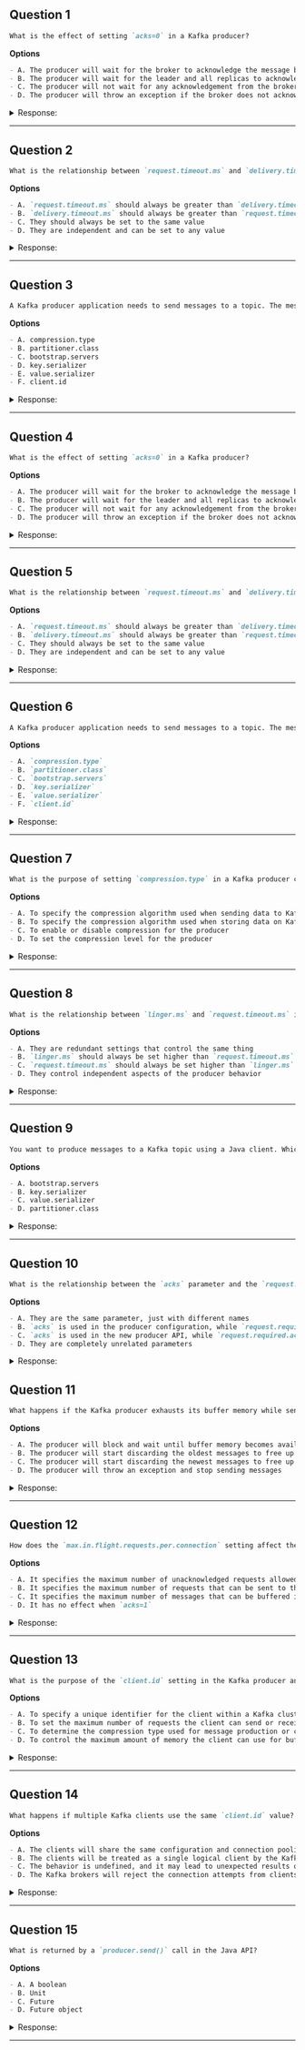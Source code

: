 ## Question 1

```markdown
What is the effect of setting `acks=0` in a Kafka producer?
```

**Options**

```markdown
- A. The producer will wait for the broker to acknowledge the message before sending the next one
- B. The producer will wait for the leader and all replicas to acknowledge the message
- C. The producer will not wait for any acknowledgement from the broker
- D. The producer will throw an exception if the broker does not acknowledge the message
```

<details><summary>Response:</summary> 

**Answer:** C

**Explanation:**

```markdown
With `acks=0`, the producer sends data and does not wait for any acknowledgement. It offers the highest throughput but no delivery guarantees.

- A. Describes `acks=1` or `acks=all`
- B. Describes `acks=all`
- C. Correct — no acknowledgements are expected
- D. Incorrect — producer does not throw errors when acks=0
```

</details>

---

## Question 2

```markdown
What is the relationship between `request.timeout.ms` and `delivery.timeout.ms` in a Kafka producer?
```

**Options**

```markdown
- A. `request.timeout.ms` should always be greater than `delivery.timeout.ms`
- B. `delivery.timeout.ms` should always be greater than `request.timeout.ms`
- C. They should always be set to the same value
- D. They are independent and can be set to any value
```

<details><summary>Response:</summary> 

**Answer:** B

**Explanation:**

```markdown
`delivery.timeout.ms` is the total time allowed to deliver a message including all retries. `request.timeout.ms` is per-request. If delivery timeout is less than request timeout, a send may time out before the request does, which is not ideal.

- A. Opposite — would cause premature timeouts.
- B. Correct — ensures retries work within delivery window.
- C. Not necessary, and may cause unintentional issues.
- D. Technically true, but not recommended without understanding the interplay.
```

</details>

---

## Question 3

```markdown
A Kafka producer application needs to send messages to a topic. The messages do not require any particular order. Which of the following properties are mandatory in the producer configuration? (Select two)
```

**Options**

```markdown
- A. compression.type
- B. partitioner.class
- C. bootstrap.servers
- D. key.serializer
- E. value.serializer
- F. client.id
```

<details><summary>Response:</summary> 

**Answer:** C, E

**Explanation:**

```markdown
`bootstrap.servers` is required to connect to Kafka brokers, and `value.serializer` is needed to serialize the message values. All others are optional or have defaults.

- A. Optional performance setting
- B. Optional for custom partitioning
- C. Required — without it, producer can't connect
- D. Only needed if you use keys
- E. Required — must serialize value
- F. Optional identifier for logs/metrics
```

</details>

---

## Question 4

```markdown
What is the effect of setting `acks=0` in a Kafka producer?
```

**Options**

```markdown
- A. The producer will wait for the broker to acknowledge the message before sending the next one
- B. The producer will wait for the leader and all replicas to acknowledge the message
- C. The producer will not wait for any acknowledgement from the broker
- D. The producer will throw an exception if the broker does not acknowledge the message
```

<details><summary>Response:</summary>

**Answer:** C

**Explanation:**

```markdown
`acks=0` means fire-and-forget. No confirmation is expected, maximizing throughput but sacrificing reliability.

- A. Incorrect: That’s `acks=1` or `acks=all`.
- B. Incorrect: That’s `acks=all`.
- C. Correct: It doesn’t wait for any acknowledgment.
- D. Incorrect: No exception is thrown since no ack is expected.
```

</details>

---

## Question 5

```markdown
What is the relationship between `request.timeout.ms` and `delivery.timeout.ms` in a Kafka producer?
```

**Options**

```markdown
- A. `request.timeout.ms` should always be greater than `delivery.timeout.ms`
- B. `delivery.timeout.ms` should always be greater than `request.timeout.ms`
- C. They should always be set to the same value
- D. They are independent and can be set to any value
```

<details><summary>Response:</summary>

**Answer:** B

**Explanation:**

```markdown
`request.timeout.ms` governs how long to wait for one request, while `delivery.timeout.ms` is the total retry budget. The latter must be greater.

- A. Incorrect: The opposite is recommended.
- B. Correct: `delivery.timeout.ms` includes potential retries.
- C. Incorrect: It could cause premature failures.
- D. Technically true, but not advised in practice.
```

</details>

---

## Question 6

```markdown
A Kafka producer application needs to send messages to a topic. The messages do not require any particular order. Which of the following properties are mandatory in the producer configuration? (Select two)
```

**Options**

```markdown
- A. `compression.type`
- B. `partitioner.class`
- C. `bootstrap.servers`
- D. `key.serializer`
- E. `value.serializer`
- F. `client.id`
```

<details><summary>Response:</summary>

**Answer:** C, E

**Explanation:**

```markdown
To connect and serialize messages, `bootstrap.servers` and `value.serializer` are required.

- A. Optional: Enhances efficiency, not required.
- B. Optional: Default partitioner is used otherwise.
- C. Required: Without this, no broker connection.
- D. Optional: Only needed if you're sending keys.
- E. Required: Values must be serialized.
- F. Optional: Useful for logging/monitoring, not mandatory.
```

</details>

---

## Question 7

```markdown
What is the purpose of setting `compression.type` in a Kafka producer configuration?
```

**Options**

```markdown
- A. To specify the compression algorithm used when sending data to Kafka
- B. To specify the compression algorithm used when storing data on Kafka brokers
- C. To enable or disable compression for the producer
- D. To set the compression level for the producer
```

<details><summary>Response:</summary>

**Answer:** A

**Explanation:**

```markdown
The producer compresses records before transmission using the specified algorithm (e.g. `gzip`, `lz4`, `zstd`, etc.).

- A. Correct: It's about producer-to-broker compression.
- B. Misleading: Brokers store whatever is received.
- C. False: Compression is not simply on/off; it's about type.
- D. False: Kafka doesn’t let you tune compression level.
```

</details>

---

## Question 8

```markdown
What is the relationship between `linger.ms` and `request.timeout.ms` in the Kafka producer configuration?
```

**Options**

```markdown
- A. They are redundant settings that control the same thing
- B. `linger.ms` should always be set higher than `request.timeout.ms`
- C. `request.timeout.ms` should always be set higher than `linger.ms`
- D. They control independent aspects of the producer behavior
```

<details><summary>Response:</summary>

**Answer:** C

**Explanation:**

```markdown
`linger.ms` is how long the producer waits to fill a batch before sending.
`request.timeout.ms` is how long the producer waits for a broker acknowledgment.

To avoid premature timeouts, `request.timeout.ms` should **always** be set **higher** than `linger.ms`.

- A is incorrect — they control distinct stages (before send vs after send).
- B is backwards — the opposite is true.
- D is partially true, but misses the coordination requirement.
```

</details>

---

## Question 9

```markdown
You want to produce messages to a Kafka topic using a Java client. Which of the following is NOT a required configuration for the producer?
```

**Options**

```markdown
- A. bootstrap.servers
- B. key.serializer
- C. value.serializer
- D. partitioner.class
```

<details><summary>Response:</summary>

**Answer:** D

**Explanation:**

```markdown
Kafka producers require `bootstrap.servers`, `key.serializer`, and `value.serializer`.
- A, B, and C are essential.
- D is optional – Kafka uses a default partitioner unless a custom one is specified.
```

</details>

---

## Question 10

```markdown
What is the relationship between the `acks` parameter and the `request.required.acks` parameter in Kafka?
```

**Options**

```markdown
- A. They are the same parameter, just with different names
- B. `acks` is used in the producer configuration, while `request.required.acks` is used in the consumer configuration
- C. `acks` is used in the new producer API, while `request.required.acks` is used in the old producer API
- D. They are completely unrelated parameters
```

<details><summary>Response:</summary>

**Answer:** C

**Explanation:**

```markdown
`acks` and `request.required.acks` serve the same purpose:

- A. Not quite – naming reflects API version.
- B. False – both are producer configs.
- C. True – `acks` is for the new producer API; `request.required.acks` was used in the legacy one.
- D. False – they are related.
```

</details>

## Question 11

```markdown
What happens if the Kafka producer exhausts its buffer memory while sending messages?
```

**Options**

```markdown
- A. The producer will block and wait until buffer memory becomes available
- B. The producer will start discarding the oldest messages to free up buffer memory
- C. The producer will start discarding the newest messages to free up buffer memory
- D. The producer will throw an exception and stop sending messages
```

<details><summary>Response:</summary>

**Answer:** A

**Explanation:**

```markdown
If buffer memory fills up, the producer blocks until space is available or `max.block.ms` is exceeded.

- A. Correct – default behavior is blocking.
- B. Incorrect – Kafka doesn’t evict messages from buffer.
- C. Incorrect – no discarding of newest messages.
- D. Partially true, but only after blocking timeout.
```

</details>

---

## Question 12

```markdown
How does the `max.in.flight.requests.per.connection` setting affect the behavior of the Kafka producer when `acks=1`?
```

**Options**

```markdown
- A. It specifies the maximum number of unacknowledged requests allowed per broker connection
- B. It specifies the maximum number of requests that can be sent to the broker concurrently
- C. It specifies the maximum number of messages that can be buffered in the producer's memory
- D. It has no effect when `acks=1`
```

<details><summary>Response:</summary>

**Answer:** A

**Explanation:**

```markdown
This config limits the number of unacknowledged requests per connection, which can affect ordering if retries happen.

- A. Correct – defines number of unacknowledged sends.
- B. Close, but wording is vague – not about concurrency alone.
- C. Incorrect – that’s `buffer.memory`.
- D. Incorrect – setting still matters with `acks=1`.
```

</details>

---

## Question 13

```markdown
What is the purpose of the `client.id` setting in the Kafka producer and consumer configurations?
```

**Options**

```markdown
- A. To specify a unique identifier for the client within a Kafka cluster
- B. To set the maximum number of requests the client can send or receive
- C. To determine the compression type used for message production or consumption
- D. To control the maximum amount of memory the client can use for buffering
```

<details><summary>Response:</summary>

**Answer:** A

**Explanation:**

```markdown
The `client.id` helps uniquely identify clients in logs and metrics. It is useful for monitoring and debugging but has no impact on message delivery, memory usage, or compression.

- A. Correct – `client.id` is used for tracking/logging.
- B. Incorrect – not related to throughput or rate limits.
- C. Incorrect – compression is configured separately.
- D. Incorrect – buffering is controlled by other configs.
```

</details>

---

## Question 14

```markdown
What happens if multiple Kafka clients use the same `client.id` value?
```

**Options**

```markdown
- A. The clients will share the same configuration and connection pooling
- B. The clients will be treated as a single logical client by the Kafka brokers
- C. The behavior is undefined, and it may lead to unexpected results or errors
- D. The Kafka brokers will reject the connection attempts from clients with duplicate `client.id`
```

<details><summary>Response:</summary>

**Answer:** C

**Explanation:**

```markdown
Using the same `client.id` across multiple clients can cause confusion in monitoring and metrics. Kafka does not enforce uniqueness, and while it won’t reject connections, it may lead to misattributed logs or unpredictable behavior.

- A. Incorrect – no configuration or connection sharing happens.
- B. Incorrect – brokers track connections independently.
- C. Correct – duplicate IDs confuse monitoring/logs.
- D. Incorrect – Kafka allows duplicate IDs.
```

</details>

---

## Question 15

```markdown
What is returned by a `producer.send()` call in the Java API?
```

**Options**

```markdown
- A. A boolean
- B. Unit
- C. Future
- D. Future object
```

<details><summary>Response:</summary>

**Answer:** D

**Explanation:**

```markdown
`producer.send()` returns a `Future<RecordMetadata>` which can be used to track send completion or exceptions.

- A. Not a boolean.
- B. Not unit (void).
- C. Inexact — should specify Future type.
- D. Correct — returns a Future object.
```

</details>

---


